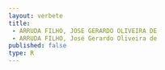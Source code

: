 ```yaml
---
layout: verbete
title:
 - ARRUDA FILHO, JOSE GERARDO OLIVEIRA DE
 - ARRUDA FILHO, José Gerardo Oliveira de
published: false
type: R
---
```


